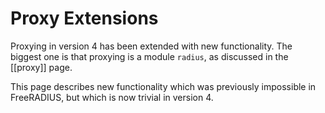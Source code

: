 # Proxy Extensions

Proxying in version 4 has been extended with new functionality.  The biggest one is that proxying is a module `radius`, as discussed in the [[proxy]] page.

This page describes new functionality which was previously impossible in FreeRADIUS, but which is now trivial in version 4.

